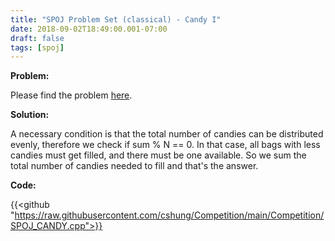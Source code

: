 ```yaml
---
title: "SPOJ Problem Set (classical) - Candy I"
date: 2018-09-02T18:49:00.001-07:00
draft: false
tags: [spoj]
---
```


**Problem:**

Please find the problem [here](https://www.spoj.com/problems/CANDY/).

**Solution:**

A necessary condition is that the total number of candies can be distributed evenly, therefore we check if sum % N == 0. In that case, all bags with less candies must get filled, and there must be one available. So we sum the total number of candies needed to fill and that's the answer.

**Code:**

{{<github "https://raw.githubusercontent.com/cshung/Competition/main/Competition/SPOJ_CANDY.cpp">}}
